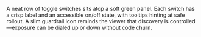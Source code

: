 A neat row of toggle switches sits atop a soft green panel. Each switch has a crisp label and an accessible on/off state, with tooltips hinting at safe rollout. A slim guardrail icon reminds the viewer that discovery is controlled—exposure can be dialed up or down without code churn.
